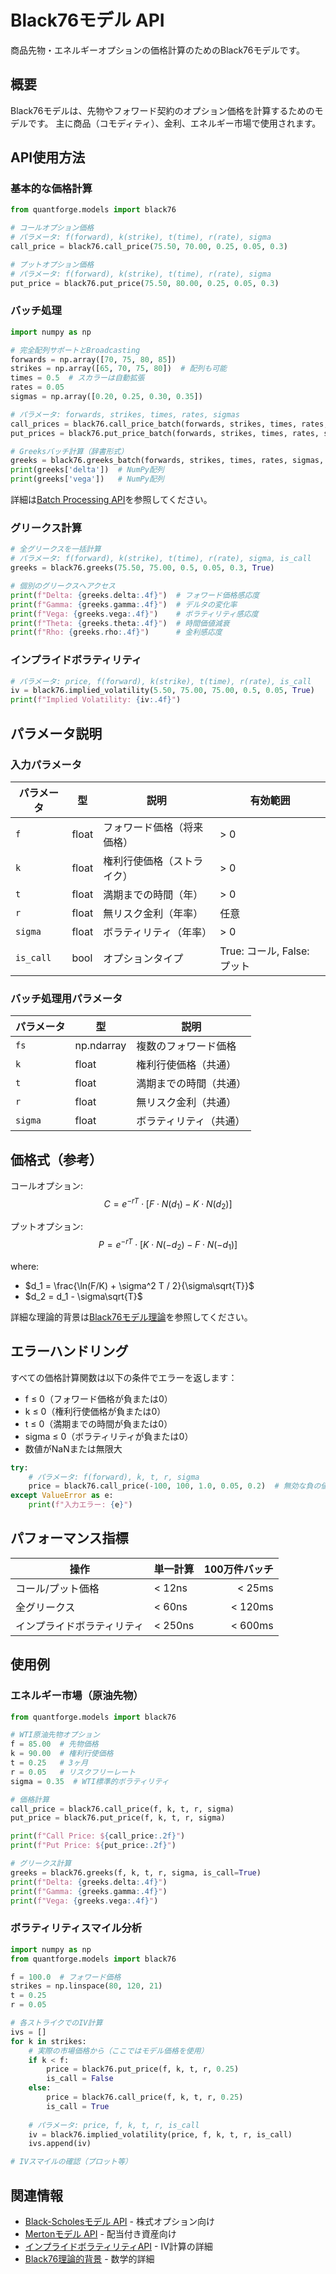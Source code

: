 # Black76モデル API

商品先物・エネルギーオプションの価格計算のためのBlack76モデルです。

## 概要

Black76モデルは、先物やフォワード契約のオプション価格を計算するためのモデルです。
主に商品（コモディティ）、金利、エネルギー市場で使用されます。

## API使用方法

### 基本的な価格計算

```python
from quantforge.models import black76

# コールオプション価格
# パラメータ: f(forward), k(strike), t(time), r(rate), sigma
call_price = black76.call_price(75.50, 70.00, 0.25, 0.05, 0.3)

# プットオプション価格  
# パラメータ: f(forward), k(strike), t(time), r(rate), sigma
put_price = black76.put_price(75.50, 80.00, 0.25, 0.05, 0.3)
```

### バッチ処理

```python
import numpy as np

# 完全配列サポートとBroadcasting
forwards = np.array([70, 75, 80, 85])
strikes = np.array([65, 70, 75, 80])  # 配列も可能
times = 0.5  # スカラーは自動拡張
rates = 0.05
sigmas = np.array([0.20, 0.25, 0.30, 0.35])

# パラメータ: forwards, strikes, times, rates, sigmas
call_prices = black76.call_price_batch(forwards, strikes, times, rates, sigmas)
put_prices = black76.put_price_batch(forwards, strikes, times, rates, sigmas)

# Greeksバッチ計算（辞書形式）
greeks = black76.greeks_batch(forwards, strikes, times, rates, sigmas, is_calls=True)
print(greeks['delta'])  # NumPy配列
print(greeks['vega'])   # NumPy配列
```

詳細は[Batch Processing API](batch_processing.md)を参照してください。

### グリークス計算

```python
# 全グリークスを一括計算
# パラメータ: f(forward), k(strike), t(time), r(rate), sigma, is_call
greeks = black76.greeks(75.50, 75.00, 0.5, 0.05, 0.3, True)

# 個別のグリークスへアクセス
print(f"Delta: {greeks.delta:.4f}")  # フォワード価格感応度
print(f"Gamma: {greeks.gamma:.4f}")  # デルタの変化率
print(f"Vega: {greeks.vega:.4f}")    # ボラティリティ感応度
print(f"Theta: {greeks.theta:.4f}")  # 時間価値減衰
print(f"Rho: {greeks.rho:.4f}")      # 金利感応度
```

### インプライドボラティリティ

```python
# パラメータ: price, f(forward), k(strike), t(time), r(rate), is_call
iv = black76.implied_volatility(5.50, 75.00, 75.00, 0.5, 0.05, True)
print(f"Implied Volatility: {iv:.4f}")
```

## パラメータ説明

### 入力パラメータ

| パラメータ | 型 | 説明 | 有効範囲 |
|-----------|-----|------|----------|
| `f` | float | フォワード価格（将来価格） | > 0 |
| `k` | float | 権利行使価格（ストライク） | > 0 |
| `t` | float | 満期までの時間（年） | > 0 |
| `r` | float | 無リスク金利（年率） | 任意 |
| `sigma` | float | ボラティリティ（年率） | > 0 |
| `is_call` | bool | オプションタイプ | True: コール, False: プット |

### バッチ処理用パラメータ

| パラメータ | 型 | 説明 |
|-----------|-----|------|
| `fs` | np.ndarray | 複数のフォワード価格 |
| `k` | float | 権利行使価格（共通） |
| `t` | float | 満期までの時間（共通） |
| `r` | float | 無リスク金利（共通） |
| `sigma` | float | ボラティリティ（共通） |

## 価格式（参考）

コールオプション:
$$C = e^{-rT} \cdot [F \cdot N(d_1) - K \cdot N(d_2)]$$

プットオプション:
$$P = e^{-rT} \cdot [K \cdot N(-d_2) - F \cdot N(-d_1)]$$

where:
- $d_1 = \frac{\ln(F/K) + \sigma^2 T / 2}{\sigma\sqrt{T}}$
- $d_2 = d_1 - \sigma\sqrt{T}$

詳細な理論的背景は[Black76モデル理論](../../models/black76.md)を参照してください。

## エラーハンドリング

すべての価格計算関数は以下の条件でエラーを返します：

- f ≤ 0（フォワード価格が負または0）
- k ≤ 0（権利行使価格が負または0）
- t ≤ 0（満期までの時間が負または0）
- sigma ≤ 0（ボラティリティが負または0）
- 数値がNaNまたは無限大

```python
try:
    # パラメータ: f(forward), k, t, r, sigma
    price = black76.call_price(-100, 100, 1.0, 0.05, 0.2)  # 無効な負の値
except ValueError as e:
    print(f"入力エラー: {e}")
```

## パフォーマンス指標

| 操作 | 単一計算 | 100万件バッチ |
|------|----------|--------------:|
| コール/プット価格 | < 12ns | < 25ms |
| 全グリークス | < 60ns | < 120ms |
| インプライドボラティリティ | < 250ns | < 600ms |

## 使用例

### エネルギー市場（原油先物）

```python
from quantforge.models import black76

# WTI原油先物オプション
f = 85.00  # 先物価格
k = 90.00  # 権利行使価格
t = 0.25   # 3ヶ月
r = 0.05   # リスクフリーレート
sigma = 0.35  # WTI標準的ボラティリティ

# 価格計算
call_price = black76.call_price(f, k, t, r, sigma)
put_price = black76.put_price(f, k, t, r, sigma)

print(f"Call Price: ${call_price:.2f}")
print(f"Put Price: ${put_price:.2f}")

# グリークス計算
greeks = black76.greeks(f, k, t, r, sigma, is_call=True)
print(f"Delta: {greeks.delta:.4f}")
print(f"Gamma: {greeks.gamma:.4f}")
print(f"Vega: {greeks.vega:.4f}")
```

### ボラティリティスマイル分析

```python
import numpy as np
from quantforge.models import black76

f = 100.0  # フォワード価格
strikes = np.linspace(80, 120, 21)
t = 0.25
r = 0.05

# 各ストライクでのIV計算
ivs = []
for k in strikes:
    # 実際の市場価格から（ここではモデル価格を使用）
    if k < f:
        price = black76.put_price(f, k, t, r, 0.25)
        is_call = False
    else:
        price = black76.call_price(f, k, t, r, 0.25)
        is_call = True
    
    # パラメータ: price, f, k, t, r, is_call
    iv = black76.implied_volatility(price, f, k, t, r, is_call)
    ivs.append(iv)

# IVスマイルの確認（プロット等）
```

## 関連情報

- [Black-Scholesモデル API](black_scholes.md) - 株式オプション向け
- [Mertonモデル API](merton.md) - 配当付き資産向け
- [インプライドボラティリティAPI](implied_vol.md) - IV計算の詳細
- [Black76理論的背景](../../models/black76.md) - 数学的詳細